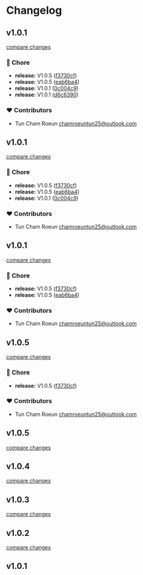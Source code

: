# Changelog


## v1.0.1

[compare changes](https://github.com/cloudware-com-kh/nuxt-graphql-tool/compare/v1.0.5...v1.0.1)

### 🏡 Chore

- **release:** V1.0.5 ([f3730cf](https://github.com/cloudware-com-kh/nuxt-graphql-tool/commit/f3730cf))
- **release:** V1.0.5 ([eab6ba4](https://github.com/cloudware-com-kh/nuxt-graphql-tool/commit/eab6ba4))
- **release:** V1.0.1 ([0c004c9](https://github.com/cloudware-com-kh/nuxt-graphql-tool/commit/0c004c9))
- **release:** V1.0.1 ([d6c6390](https://github.com/cloudware-com-kh/nuxt-graphql-tool/commit/d6c6390))

### ❤️ Contributors

- Tun Cham Roeun <chamroeuntun25@outlook.com>

## v1.0.1

[compare changes](https://github.com/cloudware-com-kh/nuxt-graphql-tools/compare/v1.0.5...v1.0.1)

### 🏡 Chore

- **release:** V1.0.5 ([f3730cf](https://github.com/cloudware-com-kh/nuxt-graphql-tools/commit/f3730cf))
- **release:** V1.0.5 ([eab6ba4](https://github.com/cloudware-com-kh/nuxt-graphql-tools/commit/eab6ba4))
- **release:** V1.0.1 ([0c004c9](https://github.com/cloudware-com-kh/nuxt-graphql-tools/commit/0c004c9))

### ❤️ Contributors

- Tun Cham Roeun <chamroeuntun25@outlook.com>

## v1.0.1

[compare changes](https://github.com/cloudware-com-kh/nuxt-graphql-tools/compare/v1.0.5...v1.0.1)

### 🏡 Chore

- **release:** V1.0.5 ([f3730cf](https://github.com/cloudware-com-kh/nuxt-graphql-tools/commit/f3730cf))
- **release:** V1.0.5 ([eab6ba4](https://github.com/cloudware-com-kh/nuxt-graphql-tools/commit/eab6ba4))

### ❤️ Contributors

- Tun Cham Roeun <chamroeuntun25@outlook.com>

## v1.0.5

[compare changes](https://github.com/cloudware-com-kh/nuxt-graphql-tools/compare/v1.0.5...v1.0.5)

### 🏡 Chore

- **release:** V1.0.5 ([f3730cf](https://github.com/cloudware-com-kh/nuxt-graphql-tools/commit/f3730cf))

### ❤️ Contributors

- Tun Cham Roeun <chamroeuntun25@outlook.com>

## v1.0.5

[compare changes](https://github.com/cloudware-com-kh/nuxt-graphql-tools/compare/v1.0.4...v1.0.5)

## v1.0.4

[compare changes](https://github.com/cloudware-com-kh/nuxt-graphql-tools/compare/v1.0.3...v1.0.4)

## v1.0.3

[compare changes](https://github.com/cloudware-com-kh/nuxt-graphql-tools/compare/v1.0.2...v1.0.3)

## v1.0.2

[compare changes](https://github.com/cloudware-com-kh/nuxt-graphql-tools/compare/v1.0.1...v1.0.2)

## v1.0.1

